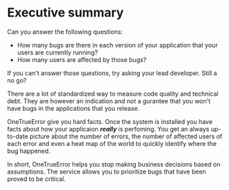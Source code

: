 Executive summary
==================

Can you answer the following questions:

* How many bugs are there in each version of your application that your users are currently running?
* How many users are affected by those bugs? 

If you can't answer those questions, try asking your lead developer. Still a no go?

There are a lot of standardized way to measure code quality and technical debt. They are however an indication and not a gurantee that you won't have bugs in the applications that you release. 

OneTrueError give you hard facts. Once the system is installed you have facts about how your applicaion ***really*** is perfoming. You get an always up-to-date picture about the number of errors, the number of affected users of each error and even a heat map of the world to quickly identify where the bug happened.

In short, OneTrueError helps you stop making business decisions based on assumptions. The service allows you to prioritize bugs that have been proved to be critical.

